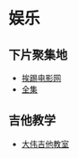 # 娱乐

## 下片聚集地

* [挨踢电影网](http://www.itosx.com/)
* [全集](http://www.quanji.cc/)

## 吉他教学

* [大伟吉他教室](http://www.daweijita.com/)
